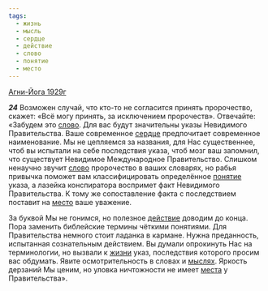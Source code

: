 ```yaml
---
tags:
  - жизнь
  - мысль
  - сердце
  - действие
  - слово
  - понятие
  - место
---
```


[Агни-Йога 1929г](https://127.0.0.1:4002/agni/1929)

___24___
Возможен случай, что кто-то не согласится принять пророчество, скажет: «Всё могу принять, за исключением пророчеств». Отвечайте: «Забудем это [слово](../../../tags/#слово). Для вас будут значительны указы Невидимого Правительства. Ваше современное [сердце](../../../tags/#сердце) предпочитает современное наименование. Мы не цепляемся за названия, для Нас существеннее, чтоб вы испытали на себе последствия указа, чтоб мозг ваш запомнил, что существует Невидимое Международное Правительство. Слишком ненаучно звучит [слово](../../../tags/#слово) пророчество в ваших словарях, но рабья привычка поможет вам классифицировать определённое [понятие](../../../tags/#понятие) указа, а лазейка конспиратора воспримет факт Невидимого Правительства. К тому же сопоставление факта с последствием поставит на [место](../../../tags/#место) ваше уважение.   

За буквой Мы не гонимся, но полезное [действие](../../../tags/#действие) доводим до конца. Пора заменить библейские термины чёткими понятиями. Для Правительства немного стоит ладанка в кармане. Нужна преданность, испытанная сознательным действием. Вы думали опрокинуть Нас на терминологии, но вызвали к [жизни](../../../tags/#жизнь) указ, последствия которого просим вас обдумать. Явите осмотрительность в словах и [мыслях](../../../tags/#мысль). Яркость дерзаний Мы ценим, но уловка ничтожности не имеет [места](../../../tags/#место) у Правительства».